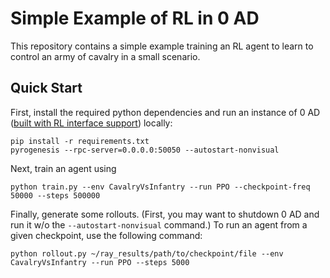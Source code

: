 # Simple Example of RL in 0 AD
This repository contains a simple example training an RL agent to learn to control an army of cavalry in a small scenario.

## Quick Start
First, install the required python dependencies  and run an instance of 0 AD ([built with RL interface support](https://code.wildfiregames.com/D2199)) locally:

```
pip install -r requirements.txt
pyrogenesis --rpc-server=0.0.0.0:50050 --autostart-nonvisual
```

Next, train an agent using
```
python train.py --env CavalryVsInfantry --run PPO --checkpoint-freq 50000 --steps 500000
```

Finally, generate some rollouts. (First, you may want to shutdown 0 AD and run it w/o the `--autostart-nonvisual` command.) To run an agent from a given checkpoint, use the following command:
```
python rollout.py ~/ray_results/path/to/checkpoint/file --env CavalryVsInfantry --run PPO --steps 5000
```
